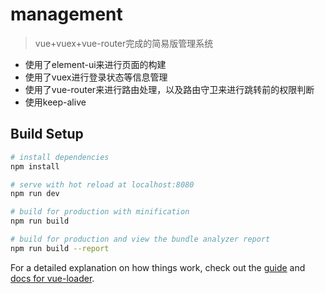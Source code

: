 # management

> vue+vuex+vue-router完成的简易版管理系统
* 使用了element-ui来进行页面的构建
* 使用了vuex进行登录状态等信息管理
* 使用了vue-router来进行路由处理，以及路由守卫来进行跳转前的权限判断
* 使用keep-alive

## Build Setup

``` bash
# install dependencies
npm install

# serve with hot reload at localhost:8080
npm run dev

# build for production with minification
npm run build

# build for production and view the bundle analyzer report
npm run build --report
```

For a detailed explanation on how things work, check out the [guide](http://vuejs-templates.github.io/webpack/) and [docs for vue-loader](http://vuejs.github.io/vue-loader).
